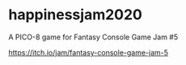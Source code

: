# happinessjam2020
A PICO-8 game for Fantasy Console Game Jam #5

https://itch.io/jam/fantasy-console-game-jam-5
